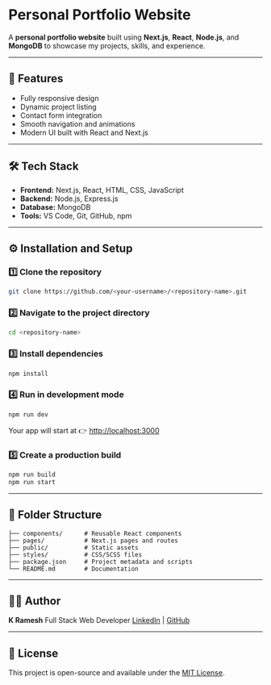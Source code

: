# Personal Portfolio Website

A **personal portfolio website** built using **Next.js**, **React**, **Node.js**, and **MongoDB** to showcase my projects, skills, and experience.

---

## 🚀 Features

* Fully responsive design
* Dynamic project listing
* Contact form integration
* Smooth navigation and animations
* Modern UI built with React and Next.js

---

## 🛠️ Tech Stack

* **Frontend:** Next.js, React, HTML, CSS, JavaScript
* **Backend:** Node.js, Express.js
* **Database:** MongoDB
* **Tools:** VS Code, Git, GitHub, npm

---

## ⚙️ Installation and Setup

### 1️⃣ Clone the repository

```bash
git clone https://github.com/<your-username>/<repository-name>.git
```

### 2️⃣ Navigate to the project directory

```bash
cd <repository-name>
```

### 3️⃣ Install dependencies

```bash
npm install
```

### 4️⃣ Run in development mode

```bash
npm run dev
```

Your app will start at 👉 [http://localhost:3000](http://localhost:3000)

### 5️⃣ Create a production build

```bash
npm run build
npm run start
```

---

## 📁 Folder Structure

```
├── components/      # Reusable React components
├── pages/           # Next.js pages and routes
├── public/          # Static assets
├── styles/          # CSS/SCSS files
├── package.json     # Project metadata and scripts
└── README.md        # Documentation
```

---

## 🧑‍💻 Author

**K Ramesh**
Full Stack Web Developer
[LinkedIn](https://www.linkedin.com/in/) | [GitHub](https://github.com/)

---

## 📝 License

This project is open-source and available under the [MIT License](LICENSE).
